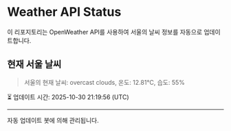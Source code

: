 
# Weather API Status

이 리포지토리는 OpenWeather API를 사용하여 서울의 날씨 정보를 자동으로 업데이트합니다.

## 현재 서울 날씨
> 서울의 현재 날씨: overcast clouds, 온도: 12.81°C, 습도: 55%

⏳ 업데이트 시간: 2025-10-30 21:19:56 (UTC)

---
자동 업데이트 봇에 의해 관리됩니다.
